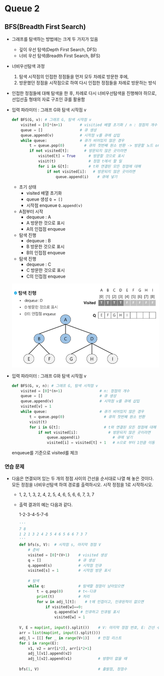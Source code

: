 # Queue 2

## BFS(Breadth First Search)

- 그래프를 탐색하는 방법에는 크게 두 가지가 있음
    - 깊이 우선 탐색(Depth First Search, DFS)
    - 너비 우선 탐색(Breadth First Search, BFS)
- 너비우선탐색 과정
    1. 탐색 시작점의 인접한 정점들을 먼저 모두 차례로 방문한 후에, 
    2. 방문했던 정점을 시작점으로 하여 다시 인접한 정점들을 차례로 방문하는 방식
- 인접한 정점들에 대해 탐색을 한 후, 차례로 다시 너비우선탐색을 진행해야 하므로, 선입선출 형태의 자료 구조인 큐를 활용함
- 입력 파라미터 : 그래프 G와 탐색 시작점 v
    
    ```python
    def BFS(G, v): # 그래프 G, 탐색 시작점 v
    	visited = [0]*(n+1)        # visitied 배열 초기화 / n : 정점의 개수
    	queue = []                 # 큐 생성
    	queue.append(v)            # 시작점 v를 큐에 삽입
    	while queue:               # 큐가 비어있지 않은 경우
    		t = queue.pop(0)         # 큐의 첫번째 원소 반환 -> 방문할 노드 or 처리할 노드
    		if not visited[t]:       # 방문되지 않은 곳이라면
    			visited[t] = True      # 방문할 것으로 표시
    			visit(t)               # 정점 t에서 할 일
    			for i in G[t]:         # t와 연결된 모든 정점에 대해
    				if not visited[i]:   # 방문되지 않은 곳이라면
    					queue.append(i)    # 큐에 넣기
    ```
    
    - 초기 상태
        - visited 배열 초기화
        - queue 생성 `Q = []`
        - 시작점 enqueue `Q.append(v)`
    - A점부터 시작
        - dequeue : A
        - A 방문한 것으로 표시
        - A의 인접점 enqueue
    - 탐색 진행
        - dequeue : B
        - B 방문한 것으로 표시
        - B의 인접점 enqueue
    - 탐색 진행
        - dequeue : C
        - C 방문한 것으로 표시
        - C의 인접점 enqueue
    
    ![image.png](./image/queue2.png)
    
- 입력 파라미터 : 그래프 G와 탐색 시작점 v
    
    ```python
    def BFS(G, v, n): # 그래프 G, 탐색 시작점 v
    	visited = [0]*(n+1)                 # n: 정점의 개수
    	queue = []                          # 큐 생성
    	queue.append(v)                     # 시작점 v를 큐에 삽입
    	visited[v] = 1
    	while queue:                        # 큐가 비어있지 않은 경우
    		t = queue.pop(0)                  # 큐의 첫번째 원소 반환
    		visit(t)
    		for i in G[t]:                    # t와 연결된 모든 정점에 대해
    			if not visited[i]:              # 방문되지 않은 곳이라면
    				queue.append(i)               # 큐에 넣기
    				visited[i] = visited[t] + 1   # n으로 부터 1만큼 이동
    ```
    
    enqueue를 기준으로 visited를 체크
    

### 연습 문제

- 다음은 연결되어 있는 두 개의 정점 사이의 간선을 순서대로 나열 해 놓은 것이다. 모든 정점을 너비우선탐색 하여 경로를 출력하시오. 시작 정점을 1로 시작하시오.
    - 1, 2, 1, 3, 2, 4, 2, 5, 4, 6, 5, 6, 6, 7, 3, 7
    - 출력 결과의 예는 다음과 같다.
        
        1-2-3-4-5-7-6
        
        ```python
        '''
        7 8
        1 2 1 3 2 4 2 5 4 6 5 6 6 7 3 7
        '''
        def bfs(s, V):  # 시작점 s, 마지막 정점 V
            # 준비
            visited = [0]*(V+1)    # visited 생성
            q = []                 # 큐 생성
            q.append(s)            # 시작점 인큐
            visited[s] = 1         # 시작점 방문 표시
        
            # 탐색
            while q:               # 탐색할 정점이 남아있으면
                t = q.pop(0)       # t<-디큐
                print(t)           # 처리
                for w in adj_l[t]:    # t에 인접이고, 인큐된적이 없으면
                    if visited[w]==0:
                        q.append(w) # 인큐하고 인큐됨 표시
                        visited[w] = 1
        
        V, E = map(int, input().split())    # V: 마지막 정점 번호, E: 간선 수
        arr = list(map(int, input().split()))
        adj_l = [[] for _ in range(V+1)]    # 인접 리스트
        for i in range(E):
            v1, v2 = arr[i*2], arr[i*2+1]
            adj_l[v1].append(v2)
            adj_l[v2].append(v1)            # 방향이 없을 때
        
        bfs(1, V)                           # 출발점, 정점수
        ```